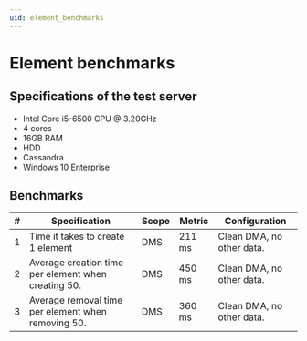 ```yaml
---
uid: element_benchmarks
---
```


# Element benchmarks

## Specifications of the test server

- Intel Core i5-6500 CPU @ 3.20GHz
- 4 cores
- 16GB RAM
- HDD
- Cassandra
- Windows 10 Enterprise

## Benchmarks

| \# | Specification | Scope | Metric | Configuration |
| -- | ------------- | ----- | ------ | ------------- |
| 1 | Time it takes to create 1 element | DMS | 211 ms | Clean DMA, no other data. |
| 2 | Average creation time per element when creating 50. | DMS | 450 ms | Clean DMA, no other data. |
| 3 | Average removal time per element when removing 50. | DMS | 360 ms | Clean DMA, no other data. |
